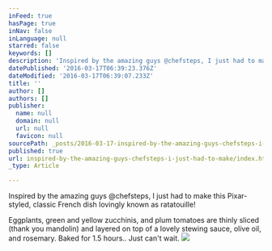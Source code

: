 ```yaml
---
inFeed: true
hasPage: true
inNav: false
inLanguage: null
starred: false
keywords: []
description: 'Inspired by the amazing guys @chefsteps, I just had to make this Pixar-styled, classic French dish lovingly known as ratatouille!'
datePublished: '2016-03-17T06:39:23.376Z'
dateModified: '2016-03-17T06:39:07.233Z'
title: ''
author: []
authors: []
publisher:
  name: null
  domain: null
  url: null
  favicon: null
sourcePath: _posts/2016-03-17-inspired-by-the-amazing-guys-chefsteps-i-just-had-to-make.md
published: true
url: inspired-by-the-amazing-guys-chefsteps-i-just-had-to-make/index.html
_type: Article

---
```

Inspired by the amazing guys @chefsteps, I just had to make this Pixar-styled, classic French dish lovingly known as ratatouille!

Eggplants, green and yellow zucchinis, and plum tomatoes are thinly sliced (thank you mandolin) and layered on top of a lovely stewing sauce, olive oil, and rosemary. Baked for 1.5 hours.. Just can't wait.
![](https://the-grid-user-content.s3-us-west-2.amazonaws.com/12be15fc-2de0-4c0f-9cb7-fad131708d5d.jpg)